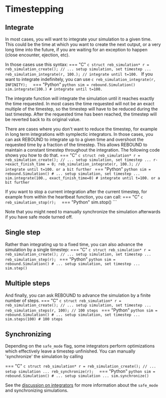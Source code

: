 # Timestepping

## Integrate 
In most cases, you will want to integrate your simulation to a given time. 
This could be the time at which you want to create the next output, or a very long time into the future, if you are waiting for an exception to happen (close encounter, ejection, etc). 

In those cases use this syntax:
=== "C"
    ```c
    struct reb_simulation* r = reb_simulation_create();
    // ... setup simulation, set timestep ...
    reb_simulation_integrate(r, 100.); // integrate until t=100.
    ```
    If you want to integrate indefinitely, you can use
    ```c
    reb_simulation_integrate(r, INFINITY); 
    ```
=== "Python"
    ```python
    sim = rebound.Simulation()
    sim.integrate(100.) # integrate until t=100.
    ```

The integrate function will integrate the simulation until it reaches exactly the time requested.
In most cases the time requested will not be an exact multiple of the timestep, so the timestep will have to be reduced during the last timestep. 
After the requested time has been reached, the timestep will be reverted back to its original value. 

There are cases where you don't want to reduce the timestep, for example in long term integrations with symplectic integrators.
In those cases, you can ask REBOUND to integrate up to a given time and overshoot the requested time by a fraction of the timestep.
This allows REBOUND to maintain a constant timestep throughout the integration.
The following code shows you how to do that.
=== "C"
    ```c
    struct reb_simulation* r = reb_simulation_create();
    // ... setup simulation, set timestep ...
    r->exact_finish_time = 0;
    reb_simulation_integrate(r, 100.); // integrate until t=100. or a bit further
    ```
=== "Python"
    ```python
    sim = rebound.Simulation()
    # ... setup simulation, set timestep ...
    sim.integrate(100., exact_finish_time=0) # integrate until t=100. or a bit further
    ```

If you want to stop a current integration after the current timestep, for example from within the heartbeat function, you can call:
=== "C"
    ```c
    reb_simulation_stop(r); 
    ```
=== "Python"
    sim.stop()
    ```

Note that you might need to manually synchronize the simulation afterwards if you have safe mode turned off.


## Single step

Rather than integrating up to a fixed time, you can also advance the simulation by a single timestep:
=== "C"
    ```c
    struct reb_simulation* r = reb_simulation_create();
    // ... setup simulation, set timestep ...
    reb_simulation_step(r);
    ```
=== "Python"
    ```python
    sim = rebound.Simulation()
    # ... setup simulation, set timestep ...
    sim.step()
    ```

## Multiple steps
And finally, you can ask REBOUND to advance the simulation by a finite number of steps.
=== "C"
    ```c
    struct reb_simulation* r = reb_simulation_create();
    // ... setup simulation, set timestep ...
    reb_simulation_steps(r, 100); // 100 steps
    ```
=== "Python"
    ```python
    sim = rebound.Simulation()
    # ... setup simulation, set timestep ...
    sim.steps(100) # 100 steps
    ```

## Synchronizing
Depending on the `safe_mode` flag, some integrators perform optimizations which effectively leave a timestep unfinished.
You can manually 'synchronize' the simulation by calling

=== "C"
    ```c
    struct reb_simulation* r = reb_simulation_create();
    // ... setup simulation ...
    reb_synchronize(r); 
    ```
=== "Python"
    ```python
    sim = rebound.Simulation()
    # ... setup simulation ...
    sim.synchronize()
    ```

See the [discussion on integrators](integrators.md) for more information about the `safe_mode` and synchronizing simulations.
